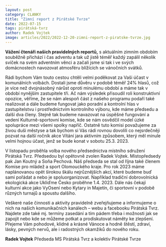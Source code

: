 ```yaml
---
layout: post
category: CLANKY
title: "Zimní report z Pirátské Tvrze"
date: 2022-07-15
tags: pirátská-tvrz
author: Radek Vojtek
image: articles/2022/2022-12-20-zimni-report-z-piratske-tvrze.jpg
---
```

**Vážení čtenáři našich pravidelných reportů,** 
s aktuálním zimním obdobím souběžně přichází i čas adventu a tak už jistě téměř každý zapálil několik
svíček na svém adventním věnci a začali jsme si tak i ve svých domácnostech navozovat atmosféru
blížících se vánočních svátků.

Rádi bychom Vám touto cestou chtěli velmi poděkovat za Vaši účast v komunálních volbách. Dostali
jsme důvěru v podobě téměř 24% hlasů, což je více než dvojnásobný nárůst oproti minulému období a
máme tak v období nynějším zastupitele tři. Ač nám výsledek přisoudil roli konstruktivní opozice,
věříme, že se nám alespoň část z našeho programu podaří také realizovat a dále budeme fungovat jako
poradní a kontrolní hlas v zastupitelstvu i prostřednictvím kontrolního výboru, kde máme předsedu a další
dva členy. Stejně tak budeme navazovat na úspěšné fungování a vedení Kulturně-sportovní komise, kde
se nám osvědčil model úzké spolupráce mezi všemi spolky napříč. Ostatně tuto komisi považujeme za
živou duši městyse a tak bychom si Vás rádi rovnou dovolili co nejsrdečněji pozvat na další ročník akce
Vítání jara aktivním způsobem, který měl minule velmi hojnou účast, jenž se bude konat v sobotu 25.3.
2023.

V listopadu proběhla volba nového předsednictva místního sdružení Pirátská Tvrz. Předsedou byl
opětovně zvolen Radek Vojtek. Místopředsedy pak Jan Koutný a Soňa Pechová.
Náš předseda se stal od října také členem Komise pro mládež a sport Olomouckého kraje.
Pro rok 2023 máme naplánovanou opět širokou škálu nejrůznějších akcí, které budeme buď sami pořádat
a nebo je spoluorganizovat. Například tradiční dobrovolnická ekologická akce Ukliďme Česko proběhne
1.4. 2023. Dále nás čekají kulturní akce jako VyOsení nebo Kytary in Majetín, či sportovní v podobě
různých turnajů a spoustu dalšího.

Veškeré naše činnosti a aktivity pravidelně zveřejňujeme a informujeme o nich na našich komunikačních
kanálech – webu a facebooku Pirátská Tvrz. Najdete zde také mj. termíny zasedání a tím pádem třeba i
možnosti jak se zapojit nebo kde se můžeme potkat a prodiskutovat náměty ke zlepšení.
Přejeme Vám pohodové, klidné a krásné Vánoce a hodně štěstí, zdraví, lásky, pevných nervů, ale i
radostných okamžiků do nového roku.

**Radek Vojtek**
Předseda MS Pirátská Tvrz
a kolektiv Pirátské Tvrze
